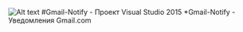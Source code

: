 ![Alt text](https://raw.githubusercontent.com/bananowars/Gmail-Notify/master/Gmail/Resources/google.ico "Gmail-Notify")
#Gmail-Notify - Проект Visual Studio 2015
*Gmail-Notify - Уведомления Gmail.com
